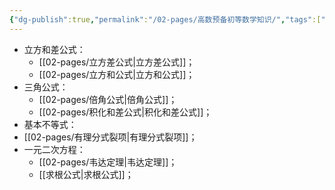 ```yaml
---
{"dg-publish":true,"permalink":"/02-pages/高数预备初等数学知识/","tags":["personal/blog","math/初等数学","math/高等数学"]}
---
```


- 立方和差公式：
	- [[02-pages/立方差公式\|立方差公式]]；
	- [[02-pages/立方和公式\|立方和公式]]；
- 三角公式：
	- [[02-pages/倍角公式\|倍角公式]]；
	- [[02-pages/积化和差公式\|积化和差公式]]；
- 基本不等式：
- [[02-pages/有理分式裂项\|有理分式裂项]]；
- 一元二次方程：
	- [[02-pages/韦达定理\|韦达定理]]；
	- [[求根公式\|求根公式]]；